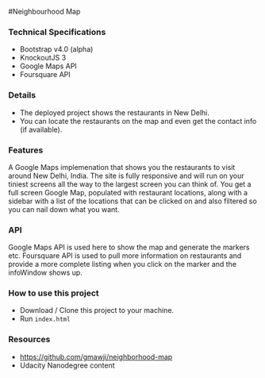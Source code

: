 #Neighbourhood Map

### Technical Specifications

- Bootstrap v4.0 (alpha)
- KnockoutJS 3
- Google Maps API
- Foursquare API

### Details
- The deployed project shows the restaurants in New Delhi. 
- You can locate the restaurants on the map and even get the contact info (if available).

### Features
A Google Maps implemenation that shows you the restaurants to visit around New Delhi, India. The site is fully responsive and will run on your tiniest screens all the way to the largest screen you can think of. You get a full screen Google Map, populated with restaurant locations, along with a sidebar with a list of the locations that can be clicked on and also filtered so you can nail down what you want.

### API
Google Maps API is used here to show the map and generate the markers etc. 
Foursquare API is used to pull more information on restaurants and provide a more complete listing when you click on the marker and the infoWindow shows up.

### How to use this project
- Download / Clone this project to your machine.
- Run `index.html` 

### Resources
- https://github.com/gmawji/neighborhood-map
- Udacity Nanodegree content